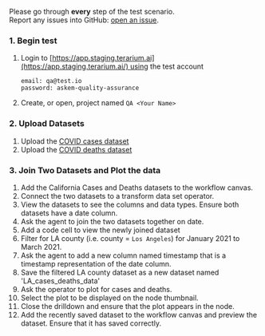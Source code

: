 Please go through **every** step of the test scenario.  
Report any issues into GitHub: [open an issue](https://github.com/DARPA-ASKEM/terarium/issues/new?assignees=&labels=bug%2C+Q%26A&template=qa-issue.md&title=%5BBUG%5D%3A+).

### 1. Begin test
1. Login to [https://app.staging.terarium.ai](https://app.staging.terarium.ai/) using the test account
    ```
    email: qa@test.io
    password: askem-quality-assurance
    ```
    
2. Create, or open, project named `QA <Your Name>`

### 2. Upload Datasets

1. Upload the [COVID cases dataset ](https://drive.google.com/file/d/1fNIMwEGm1vfMV2fP-mdaPYAp9MOpa_jn/view?usp=drive_link)
2. Upload the [COVID deaths dataset](https://drive.google.com/file/d/1MfRUykL6tjYoxVRU88um2nMwxFYCVhjk/view?usp=drive_link)

### 3. Join Two Datasets and Plot the data
1. Add the California Cases and Deaths datasets to the workflow canvas. 
2. Connect the two datasets to a transform data set operator.
3. View the datasets to see the columns and data types. Ensure both datasets have a date column.
4. Ask the agent to join the two datasets together on date. 
5. Add a code cell to view the newly joined dataset
6. Filter for LA county (i.e. county = `Los Angeles`) for January 2021 to March 2021. 
7. Ask the agent to add a new column named timestamp that is a timestamp representation of the date column. 
8. Save the filtered LA county dataset as a new dataset named 'LA_cases_deaths_data'
9. Ask the operator to plot for cases and deaths.
10. Select the plot to be displayed on the node thumbnail.
11. Close the drilldown and ensure that the plot appears in the node.
12. Add the recently saved dataset to the workflow canvas and preview the dataset. Ensure that it has saved correctly. 

